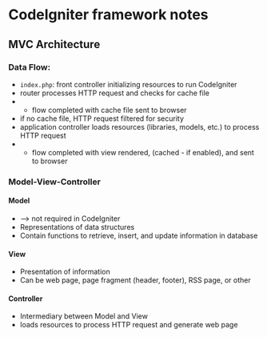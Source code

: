 # CodeIgniter framework notes

## MVC Architecture
### Data Flow:
- `index.php`: front controller initializing resources to run CodeIgniter
- router processes HTTP request and checks for cache file
- - flow completed with cache file sent to browser
- if no cache file, HTTP request filtered for security
- application controller loads resources (libraries, models, etc.) to process HTTP request
- - flow completed with view rendered, (cached - if enabled), and sent to browser

### Model-View-Controller
#### Model 
- --> not required in CodeIgniter
- Representations of data structures
- Contain functions to retrieve, insert, and update information in database

#### View
- Presentation of information
- Can be web page, page fragment (header, footer), RSS page, or other

#### Controller
- Intermediary between Model and View
- loads resources to process HTTP request and generate web page
